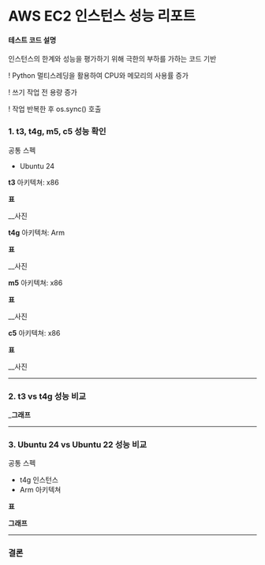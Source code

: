 <h1>AWS EC2 인스턴스 성능 리포트</h1>

<h4>테스트 코드 설명</h4>

인스턴스의 한계와 성능을 평가하기 위해 극한의 부하를 가하는 코드 기반

! Python 멀티스레딩을 활용하여 CPU와 메모리의 사용률 증가

! 쓰기 작업 전 용량 증가

! 작업 반복한 후 os.sync() 호출


<h3>1. t3, t4g, m5, c5 성능 확인</h3>

공통 스펙
- Ubuntu 24

**t3**
아키텍쳐: x86

__표__

__사진



**t4g**
아키텍쳐: Arm

__표__

__사진



**m5**
아키텍쳐: x86

__표__

__사진



**c5**
아키텍쳐: x86

__표__

__사진


_____________________________________________________________________________________________

<h3>2. t3 vs t4g 성능 비교</h3>

___그래프__


_____________________________________________________________________________________________

<h3>3. Ubuntu 24 vs Ubuntu 22 성능 비교</h3>

공통 스펙
- t4g 인스턴스
- Arm 아키텍쳐

__표__

__그래프__


_____________________________________________________________________________________________

<h3>결론</h3>


